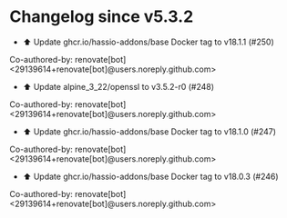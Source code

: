 # Changelog since v5.3.2
- ⬆️ Update ghcr.io/hassio-addons/base Docker tag to v18.1.1 (#250)

Co-authored-by: renovate[bot] <29139614+renovate[bot]@users.noreply.github.com> 
- ⬆️ Update alpine_3_22/openssl to v3.5.2-r0 (#248)

Co-authored-by: renovate[bot] <29139614+renovate[bot]@users.noreply.github.com> 
- ⬆️ Update ghcr.io/hassio-addons/base Docker tag to v18.1.0 (#247)

Co-authored-by: renovate[bot] <29139614+renovate[bot]@users.noreply.github.com> 
- ⬆️ Update ghcr.io/hassio-addons/base Docker tag to v18.0.3 (#246)

Co-authored-by: renovate[bot] <29139614+renovate[bot]@users.noreply.github.com> 
